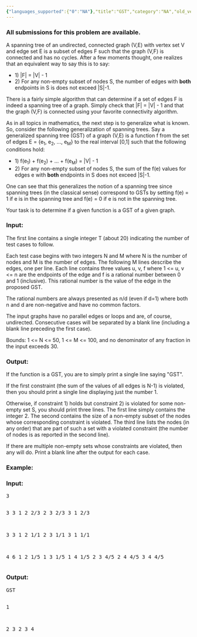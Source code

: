 ```yaml
---
{"languages_supported":{"0":"NA"},"title":"GST","category":"NA","old_version":true,"problem_code":"GST","tags":{"0":"NA"},"layout":"problem"}
---
```


<h3> All submissions for this problem are available. </h3><p>
A spanning tree of an undirected, connected graph (V,E) with vertex set V and edge set E is a subset of edges F such that the graph (V,F) is connected and has no cycles. After a few moments thought, one realizes that an equivalent way to say this is to say:
<ul>
   <li>1) |F| = |V| - 1</li>
   <li>2) For any non-empty subset of nodes S, the number of edges with <b>both</b> endpoints in S is does not exceed |S|-1.</li>
</ul>
</p><p></p><p>
There is a fairly simple algorithm that can determine if a set of edges F is indeed a spanning tree of a graph.  Simply check that |F| = |V| - 1 and that the graph (V,F) is connected using your favorite connectivity algorithm.

</p><p>
As in all topics in mathematics, the next step is to generalize what is known.  So, consider the following generalization of spanning trees.  Say a generalized spanning tree (GST) of a graph (V,E) is a function f from the set of edges E = {e<sub>1</sub>, e<sub>2</sub>, ..., e<sub>M</sub>} to the real interval [0,1] such that the following conditions hold:
<ul>
   <li>1) f(e<sub>1</sub>) + f(e<sub>2</sub>) + ... + f(e<sub>M</sub>) = |V| - 1</li>
   <li>2) For any non-empty subset of nodes S, the sum of the f(e) values for edges e with <b>both</b> endpoints in S does not exceed |S|-1.</li>
</ul>
</p><p></p><p>
One can see that this generalizes the notion of a spanning tree since spanning trees (in the classical sense) correspond to GSTs by setting f(e) = 1 if e is in the spanning tree and f(e) = 0 if e is not in the spanning tree.

</p><p>
Your task is to determine if a given function is a GST of a given graph.

<h3>Input:</h3>
</p><p>
The first line contains a single integer T (about 20) indicating the number of test cases to follow.

</p><p>
Each test case begins with two integers N and M where N is the number of nodes and M is the number of edges. The following M lines describe the edges, one per line. Each line contains three values u, v, f where 1 &lt;= u, v &lt;= n are the endpoints of the edge and f is a rational number between 0 and 1 (inclusive).  This rational number is the value of the edge in the proposed GST.

</p><p>
The rational numbers are always presented as n/d (even if d=1) where both n and d are non-negative and have no common factors.

</p><p>
The input graphs have no parallel edges or loops and are, of course, undirected. Consecutive cases will be separated by a blank line (including a blank line preceding the first case).

</p><p>
Bounds: 1 &lt;= N &lt;= 50, 1 &lt;= M &lt;= 100, and no denominator of any fraction in the input exceeds 30.

<h3>Output:</h3>
</p><p>
If the function is a GST, you are to simply print a single line saying "GST".

</p><p>
If the first constraint (the sum of the values of all edges is N-1) is violated, then you should print a single line displaying just the number 1.

</p><p>
Otherwise, if constraint 1) holds but constraint 2) is violated for some non-empty set S, you should print three lines. The first line simply contains the integer 2. The second contains the size of a non-empty 
subset of the nodes whose corresponding constraint is violated. The third line lists the nodes (in any order) that are part of such a set with a violated constraint (the number of nodes is as reported in the second line).

</p><p>
If there are multiple non-empty sets whose constraints are violated, then any will do. Print a blank line after the output for each case.

<h3>Example:</h3>
<h3>Input:</h3>
<pre>
3

3 3
1 2 2/3
2 3 2/3
3 1 2/3

3 3
1 2 1/1
2 3 1/1
3 1 1/1

4 6
1 2 1/5
1 3 1/5
1 4 1/5
2 3 4/5
2 4 4/5
3 4 4/5
</pre>

<h3>Output:</h3>
<pre>
GST

1

2
3
2 3 4
</pre></p>    